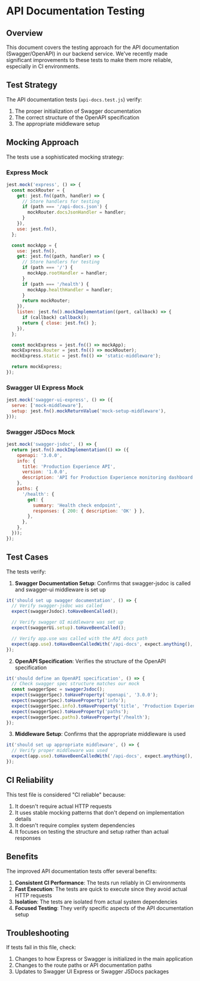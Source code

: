 # API Documentation Testing

## Overview

This document covers the testing approach for the API documentation (Swagger/OpenAPI) in our backend service. We've recently made significant improvements to these tests to make them more reliable, especially in CI environments.

## Test Strategy

The API documentation tests (`api-docs.test.js`) verify:

1. The proper initialization of Swagger documentation
2. The correct structure of the OpenAPI specification
3. The appropriate middleware setup

## Mocking Approach

The tests use a sophisticated mocking strategy:

### Express Mock

```javascript
jest.mock('express', () => {
  const mockRouter = {
    get: jest.fn((path, handler) => {
      // Store handlers for testing
      if (path === '/api-docs.json') {
        mockRouter.docsJsonHandler = handler;
      }
    }),
    use: jest.fn(),
  };

  const mockApp = {
    use: jest.fn(),
    get: jest.fn((path, handler) => {
      // Store handlers for testing
      if (path === '/') {
        mockApp.rootHandler = handler;
      }
      if (path === '/health') {
        mockApp.healthHandler = handler;
      }
      return mockRouter;
    }),
    listen: jest.fn().mockImplementation((port, callback) => {
      if (callback) callback();
      return { close: jest.fn() };
    }),
  };

  const mockExpress = jest.fn(() => mockApp);
  mockExpress.Router = jest.fn(() => mockRouter);
  mockExpress.static = jest.fn(() => 'static-middleware');

  return mockExpress;
});
```

### Swagger UI Express Mock

```javascript
jest.mock('swagger-ui-express', () => ({
  serve: ['mock-middleware'],
  setup: jest.fn().mockReturnValue('mock-setup-middleware'),
}));
```

### Swagger JSDocs Mock

```javascript
jest.mock('swagger-jsdoc', () => {
  return jest.fn().mockImplementation(() => ({
    openapi: '3.0.0',
    info: {
      title: 'Production Experience API',
      version: '1.0.0',
      description: 'API for Production Experience monitoring dashboard',
    },
    paths: {
      '/health': {
        get: {
          summary: 'Health check endpoint',
          responses: { 200: { description: 'OK' } },
        },
      },
    },
  }));
});
```

## Test Cases

The tests verify:

1. **Swagger Documentation Setup**: Confirms that swagger-jsdoc is called and swagger-ui middleware is set up

```javascript
it('should set up swagger documentation', () => {
  // Verify swagger-jsdoc was called
  expect(swaggerJsdoc).toHaveBeenCalled();

  // Verify swagger UI middleware was set up
  expect(swaggerUi.setup).toHaveBeenCalled();

  // Verify app.use was called with the API docs path
  expect(app.use).toHaveBeenCalledWith('/api-docs', expect.anything(), expect.anything());
});
```

2. **OpenAPI Specification**: Verifies the structure of the OpenAPI specification

```javascript
it('should define an OpenAPI specification', () => {
  // Check swagger spec structure matches our mock
  const swaggerSpec = swaggerJsdoc();
  expect(swaggerSpec).toHaveProperty('openapi', '3.0.0');
  expect(swaggerSpec).toHaveProperty('info');
  expect(swaggerSpec.info).toHaveProperty('title', 'Production Experience API');
  expect(swaggerSpec).toHaveProperty('paths');
  expect(swaggerSpec.paths).toHaveProperty('/health');
});
```

3. **Middleware Setup**: Confirms that the appropriate middleware is used

```javascript
it('should set up appropriate middleware', () => {
  // Verify proper middleware was used
  expect(app.use).toHaveBeenCalledWith('/api-docs', expect.anything(), expect.anything());
});
```

## CI Reliability

This test file is considered "CI reliable" because:

1. It doesn't require actual HTTP requests
2. It uses stable mocking patterns that don't depend on implementation details
3. It doesn't require complex system dependencies
4. It focuses on testing the structure and setup rather than actual responses

## Benefits

The improved API documentation tests offer several benefits:

1. **Consistent CI Performance**: The tests run reliably in CI environments
2. **Fast Execution**: The tests are quick to execute since they avoid actual HTTP requests
3. **Isolation**: The tests are isolated from actual system dependencies
4. **Focused Testing**: They verify specific aspects of the API documentation setup

## Troubleshooting

If tests fail in this file, check:

1. Changes to how Express or Swagger is initialized in the main application
2. Changes to the route paths or API documentation paths
3. Updates to Swagger UI Express or Swagger JSDocs packages
